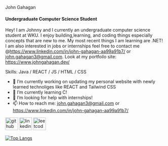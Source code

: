 John Gahagan
#### Undergraduate Computer Science Student


Hey! I am Johnny and I currently an undergraduate computer science student at WKU. I enjoy building,learning, and coding things especially concepts that are new to me. My most recent things I am learning are .NET! I am also interested in jobs or internships feel free to contact me @https://www.linkedin.com/in/john-gahagan-aa99a91b7/ or john.gahagan3@gmail.com. Look at my portfoilo site: https://www.johngahagan.dev/

Skills: Java / REACT / JS / HTML / CSS

- 🔭 I’m currently working on updating my personal website with newly learned technoliges like REACT and Tailwind CSS 
- 🌱 I’m currently learning C!
- 🤔 I’m looking for help with internships! 
- 📫 How to reach me: john.gahagan3@gmail.com or https://www.linkedin.com/in/john-gahagan-aa99a91b7/ 


[<img src='https://cdn.jsdelivr.net/npm/simple-icons@3.0.1/icons/github.svg' alt='github' height='40'>](https://github.com/SaviorFs)  [<img src='https://cdn.jsdelivr.net/npm/simple-icons@3.0.1/icons/linkedin.svg' alt='linkedin' height='40'>](https://www.linkedin.com/in/John-Gahagan/)  [<img src='https://cdn.jsdelivr.net/npm/simple-icons@3.0.1/icons/leetcode.svg' alt='leetcode' height='40'>](https://leetcode.com/user7030r/)  

[![Top Langs](https://github-readme-stats.vercel.app/api/top-langs/?username=SaviorFs)](https://github.com/anuraghazra/github-readme-stats)

